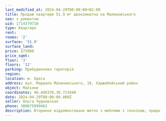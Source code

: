 ```yaml
---
last_modified_at: 2024-04-29T00:00:00+02:00
title: Продаж квартири 51.9 м² двокімнатна на Малиновського
seo: з ремонтом
uid: 1714379710
type: Квартира
rent:
rooms: '2'
surface: '51.9'
surface_land:
price: $75000
price_sqmt:
floor: '3'
floors: '12'
parking: Прибудинкова територія
region:
location: м. Одеса
address: вул. Маршала Малиновського, 18, Хаджибейський район
object: Малінки
coordinates: 46.440376,30.721040
date: 2024-04-29T00:00:00.000Z
seller: Ольга Чудновская
phone: 380675999462
description: Вторинне відремонтоване житло з меблями і технікою, придатне і готове для проживання
---
```

